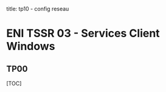 title: tp10 - config reseau

# ENI TSSR 03 - Services Client Windows
## TP00

[TOC]


<link rel="stylesheet" type="text/css" href=".ressources/css/bootstrap.min.css">
<link rel="stylesheet" type="text/css" href=".ressources/css/style.css">
